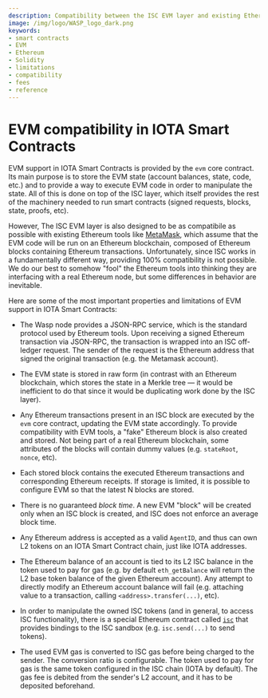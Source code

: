 ```yaml
---
description: Compatibility between the ISC EVM layer and existing Ethereum smart contracts and tooling.
image: /img/logo/WASP_logo_dark.png
keywords:
- smart contracts
- EVM
- Ethereum
- Solidity
- limitations
- compatibility
- fees
- reference
---
```

# EVM compatibility in IOTA Smart Contracts

EVM support in IOTA Smart Contracts is provided by the `evm` core contract. Its main purpose is to store the EVM state (account balances, state, code, etc.) and to provide a way to execute EVM code in order to manipulate the state. All of this is done on top of the ISC layer, which itself provides the rest of the machinery needed to run smart contracts (signed requests, blocks, state, proofs, etc).

However, The ISC EVM layer is also designed to be as compatibile as possible with existing Ethereum tools like [MetaMask](https://metamask.io/), which assume that the EVM code will be run on an Ethereum blockchain, composed of Ethereum blocks containing Ethereum transactions. Unfortunately, since ISC works in a fundamentally different way, providing 100% compatibility is not possible. We do our best to somehow "fool" the Ethereum tools into thinking they are interfacing with a real Ethereum node, but some differences in behavior are inevitable.

Here are some of the most important properties and limitations of EVM support in IOTA Smart Contracts:

- The Wasp node provides a JSON-RPC service, which is the standard protocol used by Ethereum tools. Upon receiving a signed Ethereum transaction via JSON-RPC, the transaction is wrapped into an ISC off-ledger request. The sender of the request is the Ethereum address that signed the original transaction (e.g. the Metamask account).

- The EVM state is stored in raw form (in contrast with an Ethereum blockchain, which stores the state in a Merkle tree — it would be inefficient to do that since it would be duplicating work done by the ISC layer).

- Any Ethereum transactions present in an ISC block are executed by the `evm` core contract, updating the EVM state accordingly. To provide compatibility with EVM tools, a "fake" Ethereum block is also created and stored. Not being part of a real Ethereum blockchain, some attributes of the blocks will contain dummy values (e.g. `stateRoot`, `nonce`, etc).

- Each stored block contains the executed Ethereum transactions and corresponding Ethereum receipts. If storage is limited, it is possible to configure EVM so that the latest N blocks are stored.

- There is no guaranteed *block time*. A new EVM "block" will be created only when an ISC block is created, and ISC does not enforce an average block time.

- Any Ethereum address is accepted as a valid `AgentID`, and thus can own L2 tokens on an IOTA Smart Contract chain, just like IOTA addresses.

- The Ethereum balance of an account is tied to its L2 ISC balance in the token used to pay for gas (e.g. by default `eth_getBalance` will return the L2 base token balance of the given Ethereum account). Any attempt to directly modify an Ethereum account balance will fail (e.g. attaching value to a transaction, calling `<address>.transfer(...)`, etc).

- In order to manipulate the owned ISC tokens (and in general, to access ISC functionality), there is a special Ethereum contract called [`isc`](https://github.com/iotaledger/wasp/blob/develop/packages/vm/core/evm/isccontract/ISC.sol) that provides bindings to the ISC sandbox (e.g. `isc.send(...)` to send tokens).

- The used EVM gas is converted to ISC gas before being charged to the sender. The conversion ratio is configurable. The token used to pay for gas is the same token configured in the ISC chain (IOTA by default). The gas fee is debited from the sender's L2 account, and it has to be deposited beforehand.
